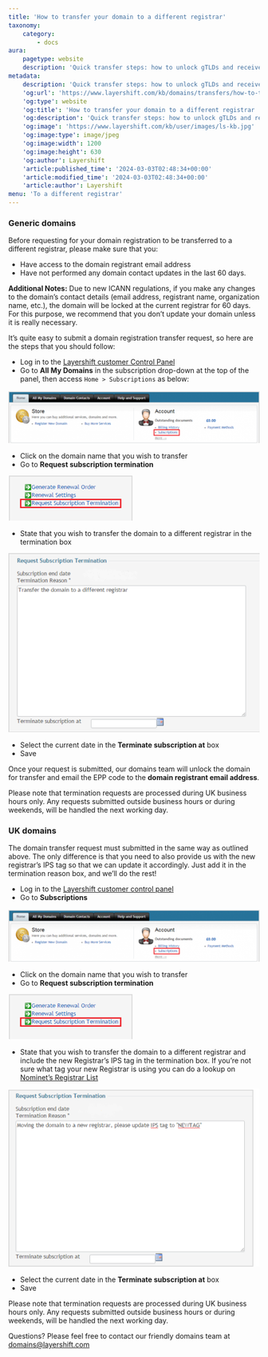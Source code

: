 ```yaml
---
title: 'How to transfer your domain to a different registrar'
taxonomy:
    category:
        - docs
aura:
    pagetype: website
    description: 'Quick transfer steps: how to unlock gTLDs and receive EPP code for outbound transfers or change the IPS tag for your uk domains.'
metadata:
    description: 'Quick transfer steps: how to unlock gTLDs and receive EPP code for outbound transfers or change the IPS tag for your uk domains.'
    'og:url': 'https://www.layershift.com/kb/domains/transfers/how-to-transfer-your-domain-to-a-different-registrar'
    'og:type': website
    'og:title': 'How to transfer your domain to a different registrar | Layershift KB'
    'og:description': 'Quick transfer steps: how to unlock gTLDs and receive EPP code for outbound transfers or change the IPS tag for your uk domains.'
    'og:image': 'https://www.layershift.com/kb/user/images/ls-kb.jpg'
    'og:image:type': image/jpeg
    'og:image:width': 1200
    'og:image:height': 630
    'og:author': Layershift
    'article:published_time': '2024-03-03T02:48:34+00:00'
    'article:modified_time': '2024-03-03T02:48:34+00:00'
    'article:author': Layershift
menu: 'To a different registrar'
---
```


### Generic domains

Before requesting for your domain registration to be transferred to a different registrar, please make sure that you:

* Have access to the domain registrant email address
* Have not performed any domain contact updates in the last 60 days.

**Additional Notes:** Due to new ICANN regulations, if you make any changes to the domain’s contact details (email address, registrant name, organization name, etc.), the domain will be locked at the current registrar for 60 days. For this purpose, we recommend that you don’t update your domain unless it is really necessary.

It’s quite easy to submit a domain registration transfer request, so here are the steps that you should follow:

* Log in to the [Layershift customer Control Panel](https://control.layershift.com/cp/)
* Go to **All My Domains** in the subscription drop-down at the top of the panel, then access `Home > Subscriptions` as below:

![How%20to%20transfer%20your%20domain%20to%20a%20different%20registrar-1](How%20to%20transfer%20your%20domain%20to%20a%20different%20registrar-1.png "How%20to%20transfer%20your%20domain%20to%20a%20different%20registrar-1")

* Click on the domain name that you wish to transfer
* Go to **Request subscription termination**

![How%20to%20transfer%20your%20domain%20to%20a%20different%20registrar-2](How%20to%20transfer%20your%20domain%20to%20a%20different%20registrar-2.png "How%20to%20transfer%20your%20domain%20to%20a%20different%20registrar-2")

* State that you wish to transfer the domain to a different registrar in the termination box

![How%20to%20transfer%20your%20domain%20to%20a%20different%20registrar-3](How%20to%20transfer%20your%20domain%20to%20a%20different%20registrar-3.png "How%20to%20transfer%20your%20domain%20to%20a%20different%20registrar-3")

* Select the current date in the **Terminate subscription at** box
* Save

Once your request is submitted, our domains team will unlock the domain for transfer and email the EPP code to the **domain registrant email address**.

Please note that termination requests are processed during UK business hours only. Any requests submitted outside business hours or during weekends, will be handled the next working day.

### UK domains

The domain transfer request must submitted in the same way as outlined above. The only difference is that you need to also provide us with the new registrar’s IPS tag so that we can update it accordingly. Just add it in the termination reason box, and we’ll do the rest!

* Log in to the [Layershift customer control panel](https://control.layershift.com/cp/)
* Go to **Subscriptions**

![How%20to%20transfer%20your%20domain%20to%20a%20different%20registrar-1](How%20to%20transfer%20your%20domain%20to%20a%20different%20registrar-1.png "How%20to%20transfer%20your%20domain%20to%20a%20different%20registrar-1")

* Click on the domain name that you wish to transfer
* Go to **Request subscription termination**

![How%20to%20transfer%20your%20domain%20to%20a%20different%20registrar-2](How%20to%20transfer%20your%20domain%20to%20a%20different%20registrar-2.png "How%20to%20transfer%20your%20domain%20to%20a%20different%20registrar-2")

* State that you wish to transfer the domain to a different registrar and include the new Registrar’s IPS tag in the termination box. If you’re not sure what tag your new Registrar is using you can do a lookup on [Nominet’s Registrar List](https://registrars.nominet.uk/uk-namespace/registrar-agreement/list-of-registrars/)

![How%20to%20transfer%20your%20domain%20to%20a%20different%20registrar-4](How%20to%20transfer%20your%20domain%20to%20a%20different%20registrar-4.png "How%20to%20transfer%20your%20domain%20to%20a%20different%20registrar-4")


* Select the current date in the **Terminate subscription at** box
* Save

Please note that termination requests are processed during UK business hours only. Any requests submitted outside business hours or during weekends, will be handled the next working day.

Questions? Please feel free to contact our friendly domains team at domains@layershift.com

